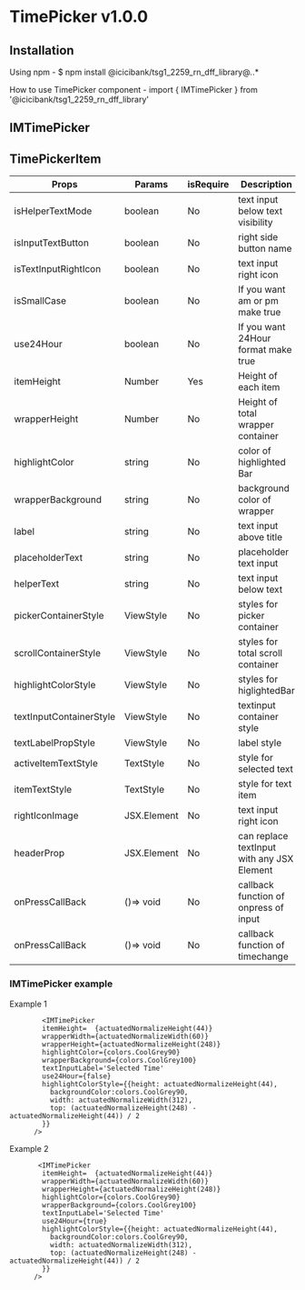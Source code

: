 # TimePicker v1.0.0

## Installation

Using npm -
$ npm install @icicibank/tsg1_2259_rn_dff_library@*.*.*

How to use TimePicker component -
import { IMTimePicker } from '@icicibank/tsg1_2259_rn_dff_library'

## IMTimePicker

## TimePickerItem
 
| Props                  | Params                             | isRequire| Description                        |
| -------------------    | ------------------------            | ---------| -------------------------------    |
| isHelperTextMode       | boolean                             | No       | text input below text visibility   |
| isInputTextButton      | boolean                             | No       | right side button name             |
| isTextInputRightIcon   | boolean                             | No       | text input right icon              |
| isSmallCase            | boolean                             | No       | If you want am or pm make true     |
| use24Hour              | boolean                             | No       | If you want 24Hour format make true|
| itemHeight             | Number                              | Yes      | Height of each item                |
| wrapperHeight          | Number                              | No       | Height of total wrapper container  |
| highlightColor         | string                              | No       | color of highlighted Bar           |
| wrapperBackground      | string                              | No       | background color of wrapper        |
| label                  | string                              | No       | text input above title             |
| placeholderText        | string                              | No       | placeholder text input             |
| helperText             | string                              | No       | text input below text              |
| pickerContainerStyle   | ViewStyle                           | No       | styles for picker container        |
| scrollContainerStyle   | ViewStyle                           | No       | styles for total scroll container  |
| highlightColorStyle    | ViewStyle                           | No       | styles for higlightedBar           |
| textInputContainerStyle| ViewStyle                           | No       | textinput container style          |
| textLabelPropStyle     | ViewStyle                           | No       | label style                        |
| activeItemTextStyle    | TextStyle                           | No       | style for selected text            |
| itemTextStyle          | TextStyle                           | No       | style for text item                |
| rightIconImage         | JSX.Element                         | No       | text input right icon              |
| headerProp             | JSX.Element                         | No       | can replace textInput with any JSX Element|
| onPressCallBack        | ()=> void                           | No       | callback function of onpress of input|
| onPressCallBack        | ()=> void                           | No       | callback function of timechange    |



### IMTimePicker example

Example 1
```JSX
        <IMTimePicker
        itemHeight=  {actuatedNormalizeHeight(44)}
        wrapperWidth={actuatedNormalizeWidth(60)}
        wrapperHeight={actuatedNormalizeHeight(248)}
        highlightColor={colors.CoolGrey90}
        wrapperBackground={colors.CoolGrey100}
        textInputLabel='Selected Time'
        use24Hour={false}
        highlightColorStyle={{height: actuatedNormalizeHeight(44),
          backgroundColor:colors.CoolGrey90,
          width: actuatedNormalizeWidth(312),
          top: (actuatedNormalizeHeight(248) - actuatedNormalizeHeight(44)) / 2
        }}
      />
````

Example 2

```JSX
       <IMTimePicker
        itemHeight=  {actuatedNormalizeHeight(44)}
        wrapperWidth={actuatedNormalizeWidth(60)}
        wrapperHeight={actuatedNormalizeHeight(248)}
        highlightColor={colors.CoolGrey90}
        wrapperBackground={colors.CoolGrey100}
        textInputLabel='Selected Time'
        use24Hour={true}
        highlightColorStyle={{height: actuatedNormalizeHeight(44),
          backgroundColor:colors.CoolGrey90,
          width: actuatedNormalizeWidth(312),
          top: (actuatedNormalizeHeight(248) - actuatedNormalizeHeight(44)) / 2
        }}
      />
```
